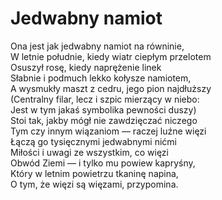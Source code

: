 # Jedwabny namiot  
  
Ona jest jak jedwabny namiot na równinie,  
W letnie południe, kiedy wiatr ciepłym przelotem  
Osuszył rosę, kiedy naprężenie linek  
Słabnie i podmuch lekko kołysze namiotem,  
A wysmukły maszt z cedru, jego pion najdłuższy  
(Centralny filar, lecz i szpic mierzący w niebo:  
Jest w tym jakaś symbolika pewności duszy)  
Stoi tak, jakby mógł nie zawdzięczać niczego  
Tym czy innym wiązaniom — raczej luźne więzi  
Łączą go tysięcznymi jedwabnymi nićmi  
Miłości i uwagi ze wszystkim, co więzi  
Obwód Ziemi — i tylko mu powiew kapryśny,  
Który w letnim powietrzu tkaninę napina,  
O tym, że więzi są więzami, przypomina.  
